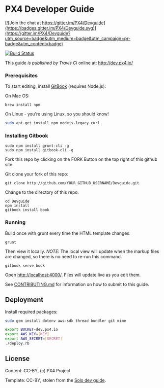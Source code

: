 # PX4 Developer Guide

[![Join the chat at https://gitter.im/PX4/Devguide](https://badges.gitter.im/PX4/Devguide.svg)](https://gitter.im/PX4/Devguide?utm_source=badge&utm_medium=badge&utm_campaign=pr-badge&utm_content=badge)

[![Build Status](https://travis-ci.org/PX4/Devguide.svg?branch=master)](https://travis-ci.org/PX4/Devguide)

This guide *is published by Travis CI* online at: http://dev.px4.io/

### Prerequisites

To start editing, install [GitBook](https://www.gitbook.com/) (requires Node.js):

On Mac OS:

```
brew install npm
```

On Linux - you're using Linux, so you should know!

```sh
sudo apt-get install npm nodejs-legacy curl
```

### Installing Gitbook

```
sudo npm install grunt-cli -g
sudo npm install gitbook-cli -g
```

Fork this repo by clicking on the FORK Button on the top right of this github site.

Git clone your fork of this repo:
```
git clone http://github.com/YOUR_GITHUB_USERNAME/Devguide.git
```

Change to the directory of this repo:

```
cd Devguide
npm install
gitbook install book

```

### Running

Build once with grunt every time the HTML template changes:

```
grunt
```

Then view it locally. *NOTE*: The local view will update when the markup files are changed,
so there is no need to re-run this command.

```
gitbook serve book
```

Open <http://localhost:4000/>. Files will update live as you edit them.

See [CONTRIBUTING.md](CONTRIBUTING.md) for information on how to submit to this guide.

## Deployment

Install required packages:

```sh
sudo gem install dotenv aws-sdk thread bundler git mime
```


```sh
export BUCKET=dev.px4.io
export AWS_KEY=[KEY]
export AWS_SECRET=[SECRET]
./deploy.rb
```

## License

Content: CC-BY, (c) PX4 Project

Template: CC-BY, stolen from the [Solo dev guide](http://dev.3dr.com).
